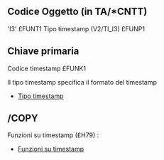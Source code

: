 ## Codice Oggetto (in TA/*CNTT)
'I3'                               £FUNT1
Tipo timestamp     (V2/TI_I3)      £FUNP1
## Chiave primaria
Codice timestamp                   £FUNK1

Il tipo timestamp specifica il formato del timestamp
- [Tipo timestamp](Sorgenti/MB/DOC_OGG/V2_TI_I3)

## /COPY
Funzioni su timestamp (£H79) : 
- [Funzioni su timestamp](Sorgenti/MB/DOC_OGG/P_TSTH79)
